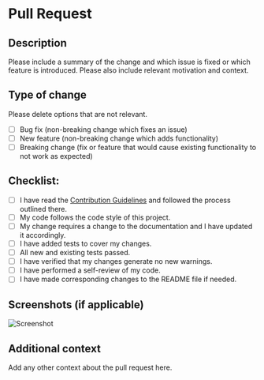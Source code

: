 # Pull Request

## Description
Please include a summary of the change and which issue is fixed or which feature is introduced. Please also include relevant motivation and context.

## Type of change
Please delete options that are not relevant.
- [ ] Bug fix (non-breaking change which fixes an issue)
- [ ] New feature (non-breaking change which adds functionality)
- [ ] Breaking change (fix or feature that would cause existing functionality to not work as expected)

## Checklist:
- [ ] I have read the [Contribution Guidelines](CONTRIBUTING.md) and followed the process outlined there.
- [ ] My code follows the code style of this project.
- [ ] My change requires a change to the documentation and I have updated it accordingly.
- [ ] I have added tests to cover my changes.
- [ ] All new and existing tests passed.
- [ ] I have verified that my changes generate no new warnings.
- [ ] I have performed a self-review of my code.
- [ ] I have made corresponding changes to the README file if needed.

## Screenshots (if applicable)
![Screenshot](url)

## Additional context
Add any other context about the pull request here.

